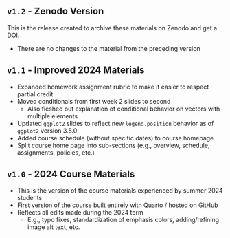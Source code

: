 ## `v1.2` - Zenodo Version

This is the release created to archive these materials on Zenodo and get a DOI.

- There are no changes to the material from the preceding version

## `v1.1` - Improved 2024 Materials

- Expanded homework assignment rubric to make it easier to respect partial credit
- Moved conditionals from first week 2 slides to second
    - Also fleshed out explanation of conditional behavior on vectors with multiple elements
- Updated `ggplot2` slides to reflect new `legend.position` behavior as of `ggplot2` version 3.5.0
- Added course schedule (without specific dates) to course homepage
- Split course home page into sub-sections (e.g., overview, schedule, assignments, policies, etc.)

## `v1.0` - 2024 Course Materials

- This is the version of the course materials experienced by summer 2024 students
- First version of the course built entirely with Quarto / hosted on GitHub
- Reflects all edits made during the 2024 term
    - E.g., typo fixes, standardization of emphasis colors, adding/refining image alt text, etc.
